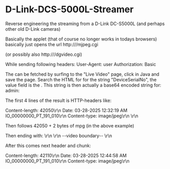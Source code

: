 # D-Link-DCS-5000L-Streamer
Reverse engineering the streaming from a D-Link DC-S5000L (and perhaps other old D-Link cameras)

Basically the applet (that of course no longer works in todays browsers) basically just opens the url
    http://<ip-address>/mjpeg.cgi

(or possibly also http://<ip-address>/dgvideo.cgi)

While sending following headers:
    User-Agent: user
    Authorization: Basic <DeviceSerialNo>

The <DeviceSerialNo> can be fetched by surfing to the "Live Video" page, click in Java and save the page. Search the HTML for
for the string "DeviceSerialNo", the value field is the <DeviceSerialNo>.
This string is then actually a base64 encoded string for: admin:<password>

The first 4 lines of the result is HTTP-headers like:

Content-length: 42050\r\n
Date: 03-28-2025 12:32:19 AM IO_00000000_PT_191_010\r\n
Content-type: image/jpeg\r\n
\r\n

Then follows 42050 + 2 bytes of mpg (in the above example)

Then ending with:
\r\n
\r\n
--video boundary--
\r\n

After this comes next header and chunk:

Content-length: 42110\r\n
Date: 03-28-2025 12:44:58 AM IO_00000000_PT_191_010\r\n
Content-type: image/jpeg\r\n

